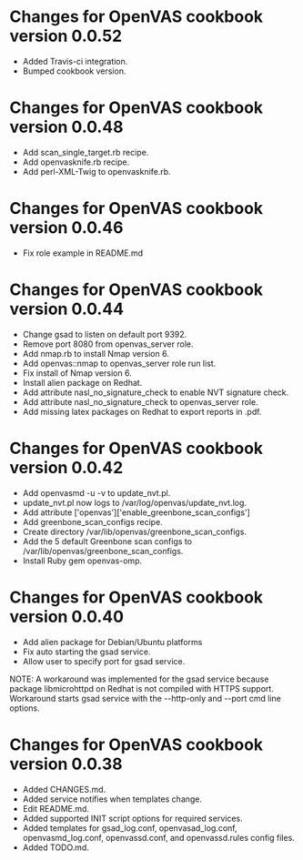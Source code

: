 Changes for OpenVAS cookbook version 0.0.52
===========================================
* Added Travis-ci integration.
* Bumped cookbook version.

Changes for OpenVAS cookbook version 0.0.48
===========================================

* Add scan_single_target.rb recipe.
* Add openvasknife.rb recipe.
* Add perl-XML-Twig to openvasknife.rb.

Changes for OpenVAS cookbook version 0.0.46
===========================================

* Fix role example in README.md

Changes for OpenVAS cookbook version 0.0.44
===========================================

* Change gsad to listen on default port 9392.
* Remove port 8080 from openvas_server role.
* Add nmap.rb to install Nmap version 6.
* Add openvas::nmap to openvas_server role run list.
* Fix install of Nmap version 6.
* Install alien package on Redhat.
* Add attribute nasl_no_signature_check to enable NVT signature check.
* Add attribute nasl_no_signature_check to openvas_server role.
* Add missing latex packages on Redhat to export reports in .pdf.

Changes for OpenVAS cookbook version 0.0.42
===========================================

* Add openvasmd -u -v to update_nvt.pl.
* update_nvt.pl now logs to /var/log/openvas/update_nvt.log.
* Add attribute ['openvas']['enable_greenbone_scan_configs']
* Add greenbone_scan_configs recipe.
* Create directory /var/lib/openvas/greenbone_scan_configs.
* Add the 5 default Greenbone scan configs to /var/lib/openvas/greenbone_scan_configs.
* Install Ruby gem openvas-omp.

Changes for OpenVAS cookbook version 0.0.40
===========================================

* Add alien package for Debian/Ubuntu platforms
* Fix auto starting the gsad service.
* Allow user to specify port for gsad service.

NOTE: A workaround was implemented for the gsad service 
because package libmicrohttpd on Redhat is not compiled
with HTTPS support. Workaround starts gsad service with
the --http-only and --port cmd line options.

Changes for OpenVAS cookbook version 0.0.38
===========================================

* Added CHANGES.md.
* Added service notifies when templates change.
* Edit README.md.
* Added supported INIT script options for required services.
* Added templates for gsad_log.conf, openvasad_log.conf, openvasmd_log.conf,
  openvassd.conf, and openvassd.rules config files.
* Added TODO.md.
